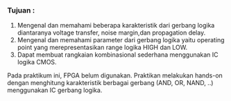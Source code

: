 ### Tujuan :
1. Mengenal dan memahami beberapa karakteristik dari gerbang logika diantaranya voltage transfer, noise margin,dan  propagation delay. 
2. Mengenal dan memahami parameter dari gerbang logika yaitu operating point yang merepresentasikan range logika HIGH dan LOW. 
3. Dapat membuat rangkaian kombinasional sederhana menggunakan IC logika CMOS. 


Pada praktikum ini, FPGA belum digunakan. Praktikan melakukan hands-on dengan menghitung karakteristik berbagai gerbang (AND, OR, NAND, ..) menggunakan IC gerbang logika.
